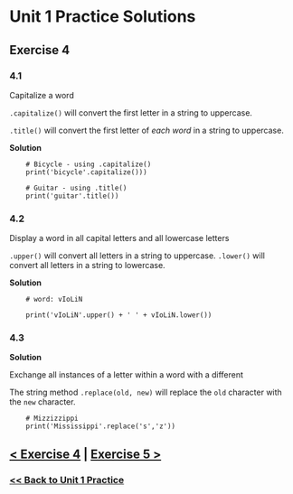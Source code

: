 # Unit 1 Practice Solutions

## Exercise 4

### 4.1

Capitalize a word

`.capitalize()` will convert the first letter in a string to uppercase.

`.title()` will convert the first letter of _each word_ in a string to uppercase.

**Solution**

        # Bicycle - using .capitalize()
        print('bicycle'.capitalize()))

        # Guitar - using .title()
        print('guitar'.title())

### 4.2

Display a word in all capital letters and all lowercase letters

`.upper()` will convert all letters in a string to uppercase.
`.lower()` will convert all letters in a string to lowercase.

**Solution**

        # word: vIoLiN

        print('vIoLiN'.upper() + ' ' + vIoLiN.lower())

### 4.3

**Solution**

Exchange all instances of a letter within a word with a different

The string method `.replace(old, new)` will replace the `old` character with the `new` character.

        # Mizzizzippi
        print('Mississippi'.replace('s','z'))

## [< Exercise 4](../exercise_4.md) | [Exercise 5 >](../exercise_5.md)

### [<< Back to Unit 1 Practice](/practice/unit_1/)
